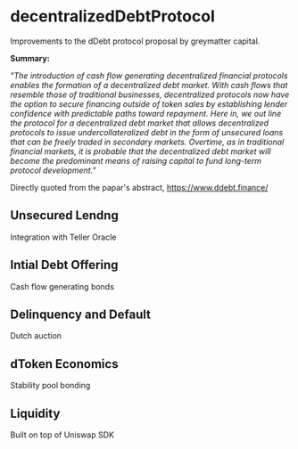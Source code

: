 # decentralizedDebtProtocol

Improvements to the dDebt protocol proposal by greymatter capital.

**Summary:**

*"The introduction of cash flow generating decentralized financial protocols enables the formation of a decentralized debt market. With cash flows that resemble those of traditional businesses, decentralized protocols now have the option to secure financing outside of token sales by establishing lender confidence with predictable paths toward repayment. Here in, we out line the protocol for a decentralized debt market that allows decentralized protocols to issue undercollateralized debt in the form of unsecured loans that can be freely traded in secondary markets. Overtime, as in traditional financial markets, it is probable that the decentralized debt market will become the predominant means of raising capital to fund long-term protocol development."*

Directly quoted from the papar's abstract, https://www.ddebt.finance/



## Unsecured Lendng

Integration with Teller Oracle 

## Intial Debt Offering

Cash flow generating bonds

## Delinquency and Default 

Dutch auction 

## dToken Economics

Stability pool bonding

## Liquidity 

Built on top of Uniswap SDK

